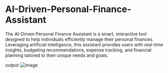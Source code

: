 # AI-Driven-Personal-Finance-Assistant
The AI-Driven Personal Finance Assistant is a smart, interactive tool designed to help individuals efficiently manage their personal finances. Leveraging artificial intelligence, this assistant provides users with real-time insights, budgeting recommendations, expense tracking, and financial planning tailored to their unique needs and goals.


output
![image](https://github.com/user-attachments/assets/a1d0a24c-dd93-404b-a2f6-7663459db049)

